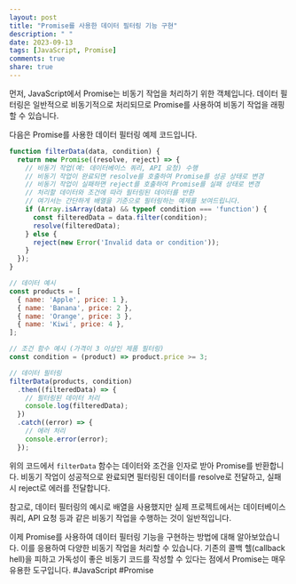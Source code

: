 ```yaml
---
layout: post
title: "Promise를 사용한 데이터 필터링 기능 구현"
description: " "
date: 2023-09-13
tags: [JavaScript, Promise]
comments: true
share: true
---
```


먼저, JavaScript에서 Promise는 비동기 작업을 처리하기 위한 객체입니다. 데이터 필터링은 일반적으로 비동기적으로 처리되므로 Promise를 사용하여 비동기 작업을 래핑할 수 있습니다.

다음은 Promise를 사용한 데이터 필터링 예제 코드입니다.

```javascript
function filterData(data, condition) {
  return new Promise((resolve, reject) => {
    // 비동기 작업(예: 데이터베이스 쿼리, API 요청) 수행
    // 비동기 작업이 완료되면 resolve를 호출하여 Promise를 성공 상태로 변경
    // 비동기 작업이 실패하면 reject를 호출하여 Promise를 실패 상태로 변경
    // 처리할 데이터와 조건에 따라 필터링된 데이터를 반환
    // 여기서는 간단하게 배열을 기준으로 필터링하는 예제를 보여드립니다.
    if (Array.isArray(data) && typeof condition === 'function') {
      const filteredData = data.filter(condition);
      resolve(filteredData);
    } else {
      reject(new Error('Invalid data or condition'));
    }
  });
}

// 데이터 예시
const products = [
  { name: 'Apple', price: 1 },
  { name: 'Banana', price: 2 },
  { name: 'Orange', price: 3 },
  { name: 'Kiwi', price: 4 },
];

// 조건 함수 예시 (가격이 3 이상인 제품 필터링)
const condition = (product) => product.price >= 3;

// 데이터 필터링
filterData(products, condition)
  .then((filteredData) => {
    // 필터링된 데이터 처리
    console.log(filteredData);
  })
  .catch((error) => {
    // 에러 처리
    console.error(error);
  });
```

위의 코드에서 `filterData` 함수는 데이터와 조건을 인자로 받아 Promise를 반환합니다. 비동기 작업이 성공적으로 완료되면 필터링된 데이터를 resolve로 전달하고, 실패 시 reject로 에러를 전달합니다.

참고로, 데이터 필터링의 예시로 배열을 사용했지만 실제 프로젝트에서는 데이터베이스 쿼리, API 요청 등과 같은 비동기 작업을 수행하는 것이 일반적입니다.

이제 Promise를 사용하여 데이터 필터링 기능을 구현하는 방법에 대해 알아보았습니다. 이를 응용하여 다양한 비동기 작업을 처리할 수 있습니다. 기존의 콜백 헬(callback hell)을 피하고 가독성이 좋은 비동기 코드를 작성할 수 있다는 점에서 Promise는 매우 유용한 도구입니다. #JavaScript #Promise